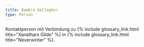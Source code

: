 ```yaml
---
title: Bambra Gallagher
type: Person
---
```


Kontaktperson mit Verbindung zu {% include glossary_link.html title="Xanathars Gilde" %} in {%
include glossary_link.html title="Neverwinter" %}.
